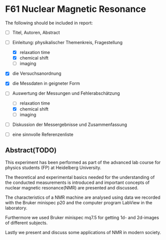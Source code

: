 # F61 Nuclear Magnetic Resonance

The following should be included in report:

- [ ] Titel, Autoren, Abstract
- [ ] Einleitung: physikalischer Themenkreis, Fragestellung
  - [x] relaxation time
  - [x] chemical shift
  - [ ] imaging
- [x] die Versuchsanordnung
- [x] die Messdaten in geigneter Form
- [ ] Auswertung der Messungen und Fehlerabschätzung
  - [ ] relaxation time
  - [x] chemical shift
  - [ ] imaging
- [ ] Diskussion der Messergebnisse und Zusammenfassung
- [ ] eine sinnvolle Referenzenliste



## Abstract(TODO)

This experiment has been performed as part of the advanced lab course for physics students (FP) at Heidelberg University. 

The theoretical and experimental basics needed for the understanding of the conducted measurements is introduced and important concepts of nuclear magnetic resonance(NMR) are presented and discussed. 

The characteristics of a NMR machine are analysed using data we recorded with the Bruker minispec p20 and the  computer program LabView in the laboratory. 

Furthermore we used Bruker minispec mq7.5 for getting 1d- and 2d-images of different subjects. 

Lastly we present and discuss some applications of NMR in modern society.  
